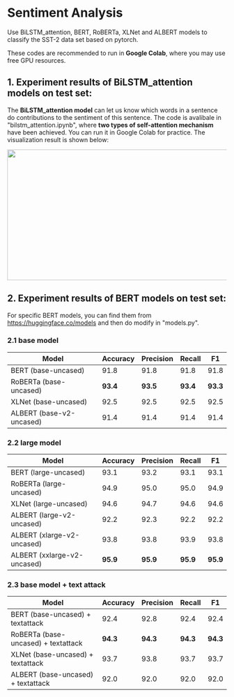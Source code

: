 # Sentiment Analysis

Use BiLSTM_attention, BERT, RoBERTa, XLNet and ALBERT models to classify the SST-2 data set based on pytorch.

These codes are recommended to  run in **Google Colab**, where  you may use free GPU resources.

## 1. Experiment results of BiLSTM_attention models on test set:
The **BiLSTM_attention model** can let us know which words in a sentence do contributions to the sentiment of this sentence. The code is avalibale in "bilstm_attention.ipynb",  where **two types of self-attention mechanism** have been achieved. You can run it in Google Colab for practice. The visualization result is shown below:

<img src="https://github.com/YJiangcm/Movielens1M-Movie-Recommendation-System/blob/main/pictures/attention%E5%8F%AF%E8%A7%86%E5%8C%962.PNG" width="800" height="300">

## 2. Experiment results of BERT models on test set:
For specific BERT models, you can find them from https://huggingface.co/models and then do modify in "models.py".
### 2.1 base model
 Model | Accuracy | Precision	| Recall | F1
 ---- | -----  |----- |----- |----- 
 BERT (base-uncased) | 91.8 |	91.8 |	91.8	| 91.8
RoBERTa (base-uncased)	| **93.4**	| **93.5**	| **93.4**	| **93.3**
XLNet (base-uncased)	| 92.5	| 92.5	| 92.5	| 92.5
ALBERT (base-v2-uncased)	| 91.4	| 91.4	| 91.4	| 91.4

### 2.2 large model
 Model | Accuracy | Precision	| Recall | F1
 ---- | -----  |----- |----- |----- 
BERT (large-uncased) 	| 93.1	| 93.2	| 93.1	| 93.1
RoBERTa (large-uncased)	| 94.9	| 95.0	| 95.0	| 94.9
XLNet (large-uncased)	| 94.6	| 94.7	| 94.6	| 94.6
ALBERT (large-v2-uncased)	| 92.2	| 92.3	| 92.2	| 92.2
ALBERT (xlarge-v2-uncased)	| 93.8	| 93.8	| 93.9	| 93.8
ALBERT (xxlarge-v2-uncased)	| **95.9**	| **95.9**	| **95.9**	| **95.9**

### 2.3 base model + text attack
 Model | Accuracy | Precision	| Recall | F1
 ---- | -----  |----- |----- |----- 
 BERT (base-uncased) + textattack |	92.4	|92.8	|92.4	|92.4
RoBERTa (base-uncased) + textattack	|**94.3**	|**94.3**	|**94.3**	|**94.3**
XLNet (base-uncased) + textattack	|93.7	|93.8	|93.7	|93.7
ALBERT (base-uncased) + textattack	|92.0	|92.0|	92.0	|92.0
